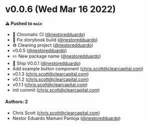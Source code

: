 # v0.0.6 (Wed Mar 16 2022)

#### ⚠️ Pushed to `main`

- 🔧 Chromatic CI ([@nestoredduardo](https://github.com/nestoredduardo))
- 🐛 Fix storybook build ([@nestoredduardo](https://github.com/nestoredduardo))
- ♻️ Cleaning project ([@nestoredduardo](https://github.com/nestoredduardo))
- v0.0.5 ([@nestoredduardo](https://github.com/nestoredduardo))
- ✏️ New package name ([@nestoredduardo](https://github.com/nestoredduardo))
- 🚀 Ship V0.0.1 ([@nestoredduardo](https://github.com/nestoredduardo))
- Add example button component (chris.scott@clearcapital.com)
- v0.1.3 (chris.scott@clearcapital.com)
- v0.1.2 (chris.scott@clearcapital.com)
- v0.1.1 (chris.scott@clearcapital.com)
- init commit (chris.scott@clearcapital.com)

#### Authors: 2

- Chris Scott (chris.scott@clearcapital.com)
- Nestor Eduardo Mamani Pantoja ([@nestoredduardo](https://github.com/nestoredduardo))
